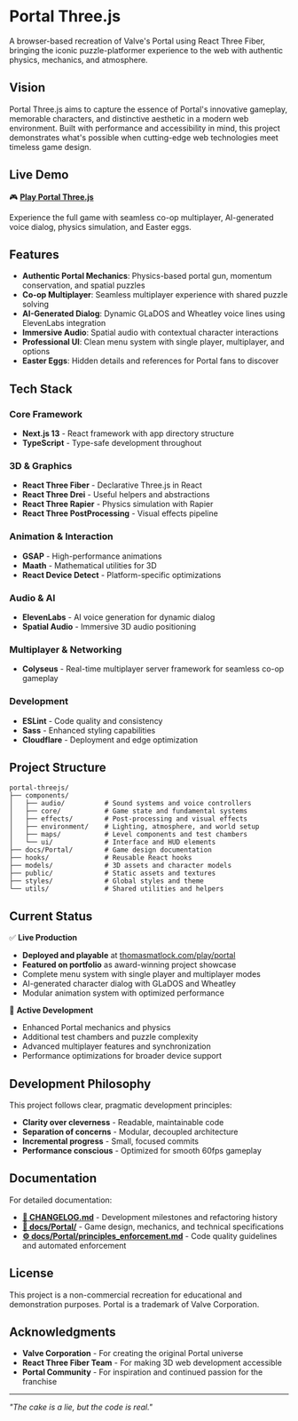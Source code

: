 # Portal Three.js

A browser-based recreation of Valve's Portal using React Three Fiber, bringing the iconic puzzle-platformer experience to the web with authentic physics, mechanics, and atmosphere.

## Vision

Portal Three.js aims to capture the essence of Portal's innovative gameplay, memorable characters, and distinctive aesthetic in a modern web environment. Built with performance and accessibility in mind, this project demonstrates what's possible when cutting-edge web technologies meet timeless game design.

## Live Demo

🎮 **<a href="https://thomasmatlock.com/play/portal" target="_blank">Play Portal Three.js</a>**

Experience the full game with seamless co-op multiplayer, AI-generated voice dialog, physics simulation, and Easter eggs.

## Features

-   **Authentic Portal Mechanics**: Physics-based portal gun, momentum conservation, and spatial puzzles
-   **Co-op Multiplayer**: Seamless multiplayer experience with shared puzzle solving
-   **AI-Generated Dialog**: Dynamic GLaDOS and Wheatley voice lines using ElevenLabs integration
-   **Immersive Audio**: Spatial audio with contextual character interactions
-   **Professional UI**: Clean menu system with single player, multiplayer, and options
-   **Easter Eggs**: Hidden details and references for Portal fans to discover

## Tech Stack

### Core Framework

-   **Next.js 13** - React framework with app directory structure
-   **TypeScript** - Type-safe development throughout

### 3D & Graphics

-   **React Three Fiber** - Declarative Three.js in React
-   **React Three Drei** - Useful helpers and abstractions
-   **React Three Rapier** - Physics simulation with Rapier
-   **React Three PostProcessing** - Visual effects pipeline

### Animation & Interaction

-   **GSAP** - High-performance animations
-   **Maath** - Mathematical utilities for 3D
-   **React Device Detect** - Platform-specific optimizations

### Audio & AI

-   **ElevenLabs** - AI voice generation for dynamic dialog
-   **Spatial Audio** - Immersive 3D audio positioning

### Multiplayer & Networking

-   **Colyseus** - Real-time multiplayer server framework for seamless co-op gameplay

### Development

-   **ESLint** - Code quality and consistency
-   **Sass** - Enhanced styling capabilities
-   **Cloudflare** - Deployment and edge optimization

## Project Structure

```
portal-threejs/
├── components/
│   ├── audio/          # Sound systems and voice controllers
│   ├── core/           # Game state and fundamental systems
│   ├── effects/        # Post-processing and visual effects
│   ├── environment/    # Lighting, atmosphere, and world setup
│   ├── maps/           # Level components and test chambers
│   └── ui/             # Interface and HUD elements
├── docs/Portal/        # Game design documentation
├── hooks/              # Reusable React hooks
├── models/             # 3D assets and character models
├── public/             # Static assets and textures
├── styles/             # Global styles and theme
└── utils/              # Shared utilities and helpers
```

## Current Status

✅ **Live Production**

-   **Deployed and playable** at <a href="https://thomasmatlock.com/play/portal" target="_blank">thomasmatlock.com/play/portal</a>
-   **Featured on portfolio** as award-winning project showcase
-   Complete menu system with single player and multiplayer modes
-   AI-generated character dialog with GLaDOS and Wheatley
-   Modular animation system with optimized performance

🚧 **Active Development**

-   Enhanced Portal mechanics and physics
-   Additional test chambers and puzzle complexity
-   Advanced multiplayer features and synchronization
-   Performance optimizations for broader device support

## Development Philosophy

This project follows clear, pragmatic development principles:

-   **Clarity over cleverness** - Readable, maintainable code
-   **Separation of concerns** - Modular, decoupled architecture
-   **Incremental progress** - Small, focused commits
-   **Performance conscious** - Optimized for smooth 60fps gameplay

## Documentation

For detailed documentation:

-   **[📝 CHANGELOG.md](CHANGELOG.md)** - Development milestones and refactoring history
-   **[📖 docs/Portal/](docs/Portal/)** - Game design, mechanics, and technical specifications
-   **[⚙️ docs/Portal/principles_enforcement.md](docs/Portal/principles_enforcement.md)** - Code quality guidelines and automated enforcement

## License

This project is a non-commercial recreation for educational and demonstration purposes. Portal is a trademark of Valve Corporation.

## Acknowledgments

-   **Valve Corporation** - For creating the original Portal universe
-   **React Three Fiber Team** - For making 3D web development accessible
-   **Portal Community** - For inspiration and continued passion for the franchise

---

_"The cake is a lie, but the code is real."_
